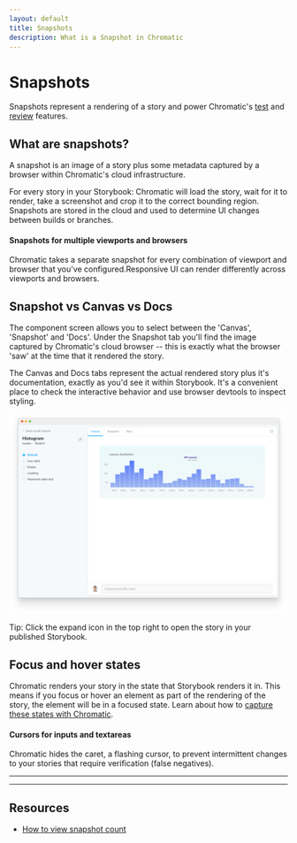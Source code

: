 ```yaml
---
layout: default
title: Snapshots
description: What is a Snapshot in Chromatic
---
```


# Snapshots

Snapshots represent a rendering of a story and power Chromatic's [test](test) and [review](review) features.

## What are snapshots?

A snapshot is an image of a story plus some metadata captured by a browser within Chromatic's cloud infrastructure.

For every story in your Storybook: Chromatic will load the story, wait for it to render, take a screenshot and crop it to the correct bounding region. Snapshots are stored in the cloud and used to determine UI changes between builds or branches.

#### Snapshots for multiple viewports and browsers

Chromatic takes a separate snapshot for every combination of viewport and browser that you've configured.Responsive UI can render differently across viewports and browsers.

## Snapshot vs Canvas vs Docs

The component screen allows you to select between the 'Canvas', 'Snapshot' and 'Docs'. Under the Snapshot tab you'll find the image captured by Chromatic's cloud browser -- this is exactly what the browser 'saw' at the time that it rendered the story.

The Canvas and Docs tabs represent the actual rendered story plus it's documentation, exactly as you'd see it within Storybook. It's a convenient place to check the interactive behavior and use browser devtools to inspect styling.

![Component screen](img/component.png)

<div class="aside">Tip: Click the expand icon in the top right to open the story in your published Storybook.</div>

## Focus and hover states

Chromatic renders your story in the state that Storybook renders it in. This means if you focus or hover an element as part of the rendering of the story, the element will be in a focused state. Learn about how to [capture these states with Chromatic](hoverfocus).

#### Cursors for inputs and textareas

Chromatic hides the caret, a flashing cursor, to prevent intermittent changes to your stories that require verification (false negatives).

---

---

## Resources

- [How to view snapshot count](article-view-snapshot-count)